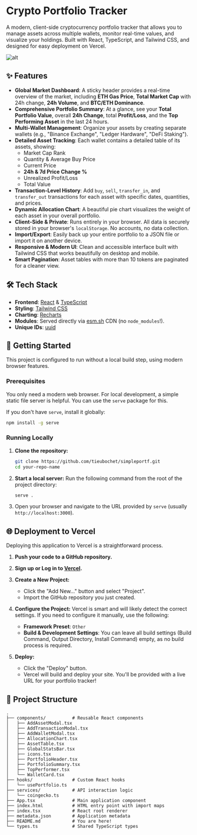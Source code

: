 # Crypto Portfolio Tracker

A modern, client-side cryptocurrency portfolio tracker that allows you to manage assets across multiple wallets, monitor real-time values, and visualize your holdings. Built with React, TypeScript, and Tailwind CSS, and designed for easy deployment on Vercel.

![alt](https://private-user-images.githubusercontent.com/91001349/471089075-ba27ac6b-ee67-4b01-b20e-9060cdb93e7b.png)

## ✨ Features

-   **Global Market Dashboard**: A sticky header provides a real-time overview of the market, including **ETH Gas Price**, **Total Market Cap** with 24h change, **24h Volume**, and **BTC/ETH Dominance**.
-   **Comprehensive Portfolio Summary**: At a glance, see your **Total Portfolio Value**, overall **24h Change**, total **Profit/Loss**, and the **Top Performing Asset** in the last 24 hours.
-   **Multi-Wallet Management**: Organize your assets by creating separate wallets (e.g., "Binance Exchange", "Ledger Hardware", "DeFi Staking").
-   **Detailed Asset Tracking**: Each wallet contains a detailed table of its assets, showing:
    -   Market Cap Rank
    -   Quantity & Average Buy Price
    -   Current Price
    -   **24h & 7d Price Change %**
    -   Unrealized Profit/Loss
    -   Total Value
-   **Transaction-Level History**: Add `buy`, `sell`, `transfer_in`, and `transfer_out` transactions for each asset with specific dates, quantities, and prices.
-   **Dynamic Allocation Chart**: A beautiful pie chart visualizes the weight of each asset in your overall portfolio.
-   **Client-Side & Private**: Runs entirely in your browser. All data is securely stored in your browser's `localStorage`. No accounts, no data collection.
-   **Import/Export**: Easily back up your entire portfolio to a JSON file or import it on another device.
-   **Responsive & Modern UI**: Clean and accessible interface built with Tailwind CSS that works beautifully on desktop and mobile.
-   **Smart Pagination**: Asset tables with more than 10 tokens are paginated for a cleaner view.

## 🛠️ Tech Stack

-   **Frontend**: [React](https://reactjs.org/) & [TypeScript](https://www.typescriptlang.org/)
-   **Styling**: [Tailwind CSS](https://tailwindcss.com/)
-   **Charting**: [Recharts](https://recharts.org/)
-   **Modules**: Served directly via [esm.sh](https://esm.sh/) CDN (no `node_modules`!).
-   **Unique IDs**: [uuid](https://github.com/uuidjs/uuid)

## 🚀 Getting Started

This project is configured to run without a local build step, using modern browser features.

### Prerequisites

You only need a modern web browser. For local development, a simple static file server is helpful. You can use the `serve` package for this.

If you don't have `serve`, install it globally:
```bash
npm install -g serve
```

### Running Locally

1.  **Clone the repository:**
    ```bash
    git clone https://github.com/tieubochet/simpleportf.git
    cd your-repo-name
    ```

2.  **Start a local server:**
    Run the following command from the root of the project directory:
    ```bash
    serve .
    ```

3.  Open your browser and navigate to the URL provided by `serve` (usually `http://localhost:3000`).

## 🌐 Deployment to Vercel

Deploying this application to Vercel is a straightforward process.

1.  **Push your code to a GitHub repository.**

2.  **Sign up or Log in to [Vercel](https://vercel.com/).**

3.  **Create a New Project:**
    -   Click the "Add New..." button and select "Project".
    -   Import the GitHub repository you just created.

4.  **Configure the Project:**
    Vercel is smart and will likely detect the correct settings. If you need to configure it manually, use the following:
    -   **Framework Preset**: `Other`
    -   **Build & Development Settings**: You can leave all build settings (Build Command, Output Directory, Install Command) empty, as no build process is required.

5.  **Deploy:**
    -   Click the "Deploy" button.
    -   Vercel will build and deploy your site. You'll be provided with a live URL for your portfolio tracker!

## 📂 Project Structure

```
.
├── components/          # Reusable React components
│   ├── AddAssetModal.tsx
│   ├── AddTransactionModal.tsx
│   ├── AddWalletModal.tsx
│   ├── AllocationChart.tsx
│   ├── AssetTable.tsx
│   ├── GlobalStatsBar.tsx
│   ├── icons.tsx
│   ├── PortfolioHeader.tsx
│   ├── PortfolioSummary.tsx
│   ├── TopPerformer.tsx
│   └── WalletCard.tsx
├── hooks/               # Custom React hooks
│   └── usePortfolio.ts
├── services/            # API interaction logic
│   └── coingecko.ts
├── App.tsx              # Main application component
├── index.html           # HTML entry point with import maps
├── index.tsx            # React root renderer
├── metadata.json        # Application metadata
├── README.md            # You are here!
└── types.ts             # Shared TypeScript types
```